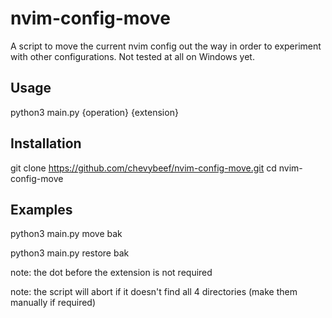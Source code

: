 # nvim-config-move
A script to move the current nvim config out the way in order to experiment with other configurations. Not tested at all on Windows yet.

## Usage

python3 main.py {operation} {extension}

## Installation
git clone https://github.com/chevybeef/nvim-config-move.git
cd nvim-config-move

## Examples

python3 main.py move bak

python3 main.py restore bak

note: the dot before the extension is not required

note: the script will abort if it doesn't find all 4 directories (make them manually if required)
